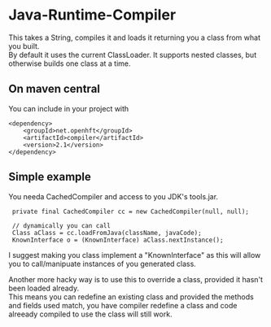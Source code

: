 Java-Runtime-Compiler
=====================

This takes a String, compiles it and loads it returning you a class from what you built.  
By default it uses the current ClassLoader.  It supports nested classes, but otherwise builds one class at a time.

## On maven central

You can include in your project with

    <dependency>
        <groupId>net.openhft</groupId>
        <artifactId>compiler</artifactId>
        <version>2.1</version>
    </dependency>
    
## Simple example

You needa CachedCompiler and access to you JDK's tools.jar.

     private final CachedCompiler cc = new CachedCompiler(null, null);
     
     // dynamically you can call
     Class aClass = cc.loadFromJava(className, javaCode);
     KnownInterface o = (KnownInterface) aClass.nextInstance();
     
I suggest making you class implement a "KnownInterface" as this will allow you to call/manipuate instances of you generated class.

Another more hacky way is to use this to override a class, provided it hasn't been loaded already.  
This means you can redefine an existing class and provided the methods and fields used match,
you have compiler redefine a class and code alreeady compiled to use the class will still work.

       
